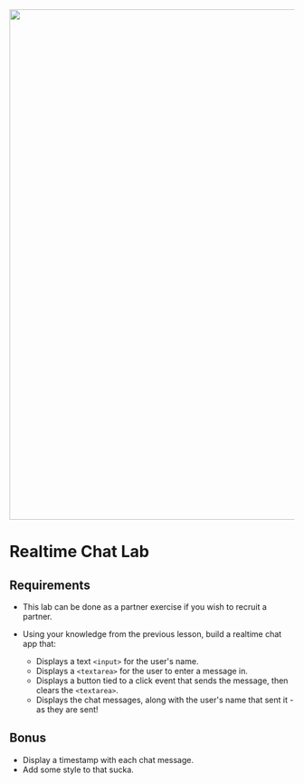 <img src="https://i.imgur.com/Xuk86tL.jpg" width="900">

# Realtime Chat Lab

## Requirements

- This lab can be done as a partner exercise if you wish to recruit a partner.

- Using your knowledge from the previous lesson, build a realtime chat app that:
  - Displays a text `<input>` for the user's name.
  - Displays a `<textarea>` for the user to enter a message in.
  - Displays a button tied to a click event that sends the message, then clears the `<textarea>`.
  - Displays the chat messages, along with the user's name that sent it - as they are sent!

## Bonus

- Display a timestamp with each chat message.
- Add some style to that sucka.

